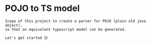 # POJO to TS model

```
Scope of this project to create a parser for POJO (plain old java object),
so that an equivalent typescript model can be generated.
```

`Let's get started 😊`
